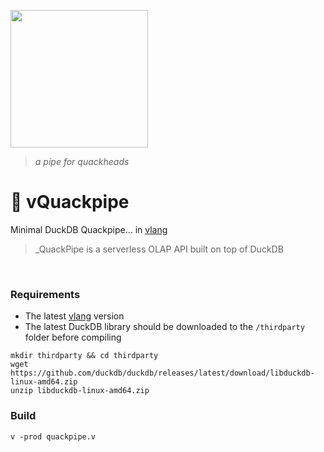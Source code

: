 <a href="https://quackpipe.fly.dev" target="_blank"><img src="https://user-images.githubusercontent.com/1423657/231310060-aae46ee6-c748-44c9-905e-20a4eba0a814.png" width=220 /></a>

> _a pipe for quackheads_

# :baby_chick: vQuackpipe

Minimal DuckDB Quackpipe... in [vlang](vlang.io)

> _QuackPipe is a serverless OLAP API built on top of DuckDB

<br>

### Requirements
- The latest [vlang](https://vlang.io/) version
- The latest DuckDB library should be downloaded to the `/thirdparty` folder before compiling
```
mkdir thirdparty && cd thirdparty
wget https://github.com/duckdb/duckdb/releases/latest/download/libduckdb-linux-amd64.zip
unzip libduckdb-linux-amd64.zip
```

### Build
```
v -prod quackpipe.v
```

